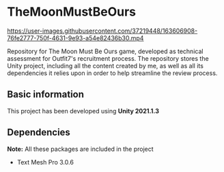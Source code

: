 # TheMoonMustBeOurs



https://user-images.githubusercontent.com/37219448/163606908-76fe2777-750f-4631-9e93-a54e82436b30.mp4




Repository for The Moon Must Be Ours game, developed as technical assessment for Outfit7's recruitment process. The repository stores the Unity project, including all the content created by me, as well as all its dependencies it relies upon in order to help streamline the review process.

## Basic information

This project has been developed using **Unity 2021.1.3**

## Dependencies

**Note:** All these packages are included in the project

* Text Mesh Pro 3.0.6

